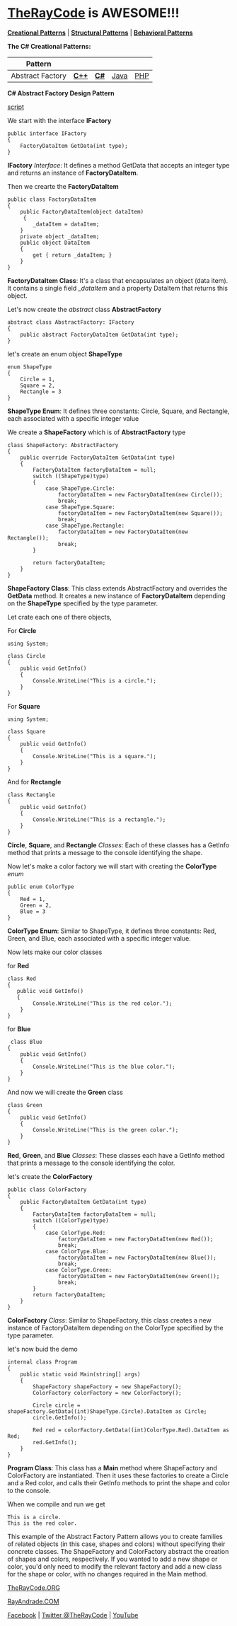 # [TheRayCode](../../../README.md) is AWESOME!!!


**[Creational Patterns](../README.md)** | **[Structural Patterns](../../Structural/README.md)** | **[Behavioral Patterns](../../Behavioral/README.md)**

**The C# Creational Patterns:**

|Pattern|   |   |   |   |
|---|---|---|---|---|
| Abstract Factory | [**C++**](../../../CPP/Creational/AbstractFactory/README.md) | [**C#**](../../../Csharp/Creational/AbstractFactory/README.md) | [Java](../../../Java/Creational/AbstractFactory/README.md) | [PHP](../../../PHP/Creational/AbstractFactory/README.md) |

**C# Abstract Factory Design Pattern**

[script](./script/page01.md)

We start with the interface **IFactory**

```
public interface IFactory
{
    FactoryDataItem GetData(int type);
}
```
**IFactory** *Interface*:
It defines a method GetData that accepts an integer type and returns an instance of **FactoryDataItem**.

Then we crearte the **FactoryDataItem**

```
public class FactoryDataItem
{
    public FactoryDataItem(object dataItem)
     {
        _dataItem = dataItem;
    }
    private object _dataItem;
    public object DataItem
    {
        get { return _dataItem; }
    }
}
```
**FactoryDataItem Class**:
It's a class that encapsulates an object (data item). It contains a single field *_dataItem* and a property DataItem that returns this object.

Let's now create the *abstract* class **AbstractFactory**

```
abstract class AbstractFactory: IFactory
{
    public abstract FactoryDataItem GetData(int type);
}
```

let's create an enum object **ShapeType**

```
enum ShapeType
{
    Circle = 1,
    Square = 2,
    Rectangle = 3
}
```

**ShapeType Enum**:
It defines three constants: Circle, Square, and Rectangle, each associated with a specific integer value

We create a **ShapeFactory** which is of **AbstractFactory** type

```
class ShapeFactory: AbstractFactory
{
    public override FactoryDataItem GetData(int type)
    {
        FactoryDataItem factoryDataItem = null;
        switch ((ShapeType)type)
        {
            case ShapeType.Circle:
                factoryDataItem = new FactoryDataItem(new Circle());
                break;
            case ShapeType.Square:
                factoryDataItem = new FactoryDataItem(new Square());
                break;
            case ShapeType.Rectangle:
                factoryDataItem = new FactoryDataItem(new Rectangle());
                break;
        }
            
        return factoryDataItem;
    }
}
```
**ShapeFactory Class**:
This class extends AbstractFactory and overrides the **GetData** method. It creates a new instance of **FactoryDataItem** depending on the **ShapeType** specified by the type parameter.

Let crate each one of there objects,

For **Circle**

```
using System;

class Circle
{
    public void GetInfo()
    {
        Console.WriteLine("This is a circle.");
    }
}
```

For **Square**

```
using System;

class Square
{
    public void GetInfo()
    {
        Console.WriteLine("This is a square.");
    }
}
```

And for **Rectangle**

```
class Rectangle
{
    public void GetInfo()
    {
        Console.WriteLine("This is a rectangle.");
    }
}
```
**Circle**, **Square**, and **Rectangle** *Classes*:
Each of these classes has a GetInfo method that prints a message to the console identifying the shape.

Now let's make a color factory we will start with creating the **ColorType** *enum*

```
public enum ColorType
{
    Red = 1,
    Green = 2,
    Blue = 3
}
```

**ColorType Enum**:
Similar to ShapeType, it defines three constants: Red, Green, and Blue, each associated with a specific integer value.

Now lets make our color classes

for **Red**

```
class Red
{
   public void GetInfo()
   {
        Console.WriteLine("This is the red color.");
    }  
}
```
 for **Blue**
 
```
 class Blue
{
    public void GetInfo()
    {
        Console.WriteLine("This is the blue color.");
    }
}
```
And now we will create the **Green** class

```
class Green
{
    public void GetInfo()
    {
        Console.WriteLine("This is the green color.");
    }
}
```

**Red**, **Green**, and **Blue** *Classes*:
These classes each have a GetInfo method that prints a message to the console identifying the color.

let's create the **ColorFactory**

```
public class ColorFactory
{
    public FactoryDataItem GetData(int type)
    {
        FactoryDataItem factoryDataItem = null;
        switch ((ColorType)type)
        {
            case ColorType.Red:
                factoryDataItem = new FactoryDataItem(new Red());
                break;
            case ColorType.Blue:
                factoryDataItem = new FactoryDataItem(new Blue());
                break;
            case ColorType.Green:
                factoryDataItem = new FactoryDataItem(new Green());
                break;
        }
        return factoryDataItem;
    }
}
```
**ColorFactory** *Class*:
Similar to ShapeFactory, this class creates a new instance of FactoryDataItem depending on the ColorType specified by the type parameter.

let's now buid the demo

```
internal class Program
{
    public static void Main(string[] args)
    {
        ShapeFactory shapeFactory = new ShapeFactory();
        ColorFactory colorFactory = new ColorFactory();
            
        Circle circle = shapeFactory.GetData((int)ShapeType.Circle).DataItem as Circle;
        circle.GetInfo();
           
        Red red = colorFactory.GetData((int)ColorType.Red).DataItem as Red;
        red.GetInfo();
    }
}
```
**Program Class**:
This class has a **Main** method where ShapeFactory and ColorFactory are instantiated. Then it uses these factories to create a Circle and a Red color, and calls their GetInfo methods to print the shape and color to the console.

When we compile and run we get
```
This is a circle.
This is the red color.
```
This example of the Abstract Factory Pattern allows you to create families of related objects (in this case, shapes and colors) without specifying their concrete classes. The ShapeFactory and ColorFactory abstract the creation of shapes and colors, respectively. If you wanted to add a new shape or color, you'd only need to modify the relevant factory and add a new class for the shape or color, with no changes required in the Main method.


[TheRayCode.ORG](https://www.TheRayCode.org)

[RayAndrade.COM](https://www.RayAndrade.com)

[Facebook](https://www.facebook.com/TheRayCode/) | [Twitter @TheRayCode](https://www.twitter.com/TheRayCode/) | [YouTube](https://www.youtube.com/TheRayCode/)


